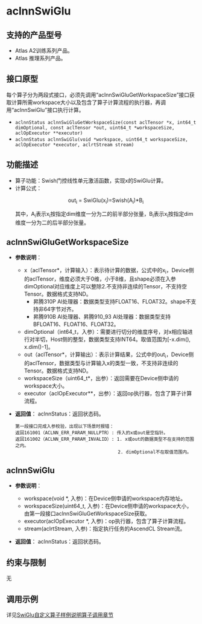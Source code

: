 # aclnnSwiGlu

## 支持的产品型号
- Atlas A2训练系列产品。
- Atlas 推理系列产品。

## 接口原型
每个算子分为两段式接口，必须先调用“aclnnSwiGluGetWorkspaceSize”接口获取计算所需workspace大小以及包含了算子计算流程的执行器，再调用“aclnnSwiGlu”接口执行计算。

- `aclnnStatus aclnnSwiGluGetWorkspaceSize(const aclTensor *x, int64_t dimOptional, const aclTensor *out, uint64_t *workspaceSize, aclOpExecutor **executor)`
- `aclnnStatus aclnnSwiGlu(void *workspace, uint64_t workspaceSize, aclOpExecutor *executor, aclrtStream stream)`

## 功能描述
- 算子功能：Swish门控线性单元激活函数，实现x的SwiGlu计算。  
- 计算公式：  
  <p style="text-align: center">
  out<sub>i</sub> = SwiGlu(x<sub>i</sub>)=Swish(A<sub>i</sub>)*B<sub>i</sub>
  </p>
  其中，A<sub>i</sub>表示x<sub>i</sub>按指定dim维度一分为二的前半部分张量，B<sub>i</sub>表示x<sub>i</sub>按指定dim维度一分为二的后半部分张量。

## aclnnSwiGluGetWorkspaceSize
- **参数说明**：
  
  - x（aclTensor*，计算输入）：表示待计算的数据，公式中的x<sub>i</sub>，Device侧的aclTensor，维度必须大于0维，小于8维，且shape必须在入参dimOptional对应维度上可以整除2.不支持非连续的Tensor，不支持空Tensor。数据格式支持ND。
    - 昇腾310P AI处理器：数据类型支持FLOAT16、FLOAT32。shape不支持非64字节对齐。
    - 昇腾910B AI处理器、昇腾910_93 AI处理器：数据类型支持BFLOAT16、FLOAT16、FLOAT32。
  - dimOptional（int64_t，入参）：需要进行切分的维度序号，对x相应轴进行对半切，Host侧的整型，数据类型支持INT64。取值范围为[-x.dim(), x.dim()-1]。
  - out（aclTensor*，计算输出）：表示计算结果，公式中的out<sub>i</sub>，Device侧的aclTensor，数据类型与计算输入x的类型一致，不支持非连续的Tensor。数据格式支持ND。
  - workspaceSize（uint64_t*，出参）：返回需要在Device侧申请的workspace大小。
  - executor（aclOpExecutor**，出参）：返回op执行器，包含了算子计算流程。  
- **返回值**：
  aclnnStatus：返回状态码。
  
  ```
  第一段接口完成入参校验，出现以下场景时报错：
  返回161001（ACLNN_ERR_PARAM_NULLPTR）: 传入的x或out是空指针。
  返回161002（ACLNN_ERR_PARAM_INVALID）: 1. x或out的数据类型不在支持的范围之内。
                                        2. dimOptional不在取值范围内。
  ```

## aclnnSwiGlu
- **参数说明**：
  - workspace(void \*, 入参)：在Device侧申请的workspace内存地址。
  - workspaceSize(uint64_t, 入参)：在Device侧申请的workspace大小，由第一段接口aclnnSwiGluGetWorkspaceSize获取。
  - executor(aclOpExecutor \*, 入参)：op执行器，包含了算子计算流程。
  - stream(aclrtStream, 入参)：指定执行任务的AscendCL Stream流。

- **返回值**：
  aclnnStatus：返回状态码。

## 约束与限制
无

## 调用示例

详见[SwiGlu自定义算子样例说明算子调用章节](../README.md#算子调用)